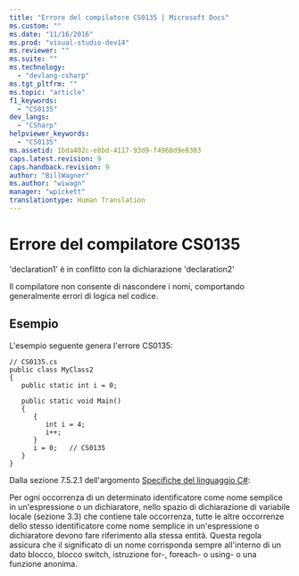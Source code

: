 ```yaml
---
title: "Errore del compilatore CS0135 | Microsoft Docs"
ms.custom: ""
ms.date: "11/16/2016"
ms.prod: "visual-studio-dev14"
ms.reviewer: ""
ms.suite: ""
ms.technology: 
  - "devlang-csharp"
ms.tgt_pltfrm: ""
ms.topic: "article"
f1_keywords: 
  - "CS0135"
dev_langs: 
  - "CSharp"
helpviewer_keywords: 
  - "CS0135"
ms.assetid: 1bda402c-e8bd-4117-93d9-f4968d9e8303
caps.latest.revision: 9
caps.handback.revision: 9
author: "BillWagner"
ms.author: "wiwagn"
manager: "wpickett"
translationtype: Human Translation
---
```

# Errore del compilatore CS0135
'declaration1' è in conflitto con la dichiarazione 'declaration2'  
  
 Il compilatore non consente di nascondere i nomi, comportando generalmente errori di logica nel codice.  
  
## Esempio  
 L'esempio seguente genera l'errore CS0135:  
  
```  
// CS0135.cs  
public class MyClass2  
{  
   public static int i = 0;  
  
   public static void Main()  
   {  
      {  
         int i = 4;  
         i++;  
      }  
      i = 0;   // CS0135  
   }  
}  
```  
  
 Dalla sezione 7.5.2.1 dell'argomento [Specifiche del linguaggio C\#](../../csharp/language-reference/language-specification.md):  
  
 Per ogni occorrenza di un determinato identificatore come nome semplice in un'espressione o un dichiaratore, nello spazio di dichiarazione di variabile locale \(sezione 3.3\) che contiene tale occorrenza, tutte le altre occorrenze dello stesso identificatore come nome semplice in un'espressione o dichiaratore devono fare riferimento alla stessa entità. Questa regola assicura che il significato di un nome corrisponda sempre all'interno di un dato blocco, blocco switch, istruzione for\-, foreach\- o using\- o una funzione anonima.